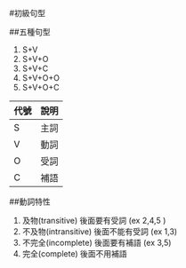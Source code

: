 #初級句型

##五種句型

1. S+V
2. S+V+O
3. S+V+C
4. S+V+O+O
5. S+V+O+C

|代號|說明|
|-|-|
|S|主詞|
|V|動詞|
|O|受詞|
|C|補語|

##動詞特性
1. 及物(transitive) 後面要有受詞 (ex 2,4,5 )
2. 不及物(intransitive) 後面不能有受詞 (ex 1,3)
3. 不完全(incomplete) 後面要有補語 (ex 3,5)
4. 完全(complete) 後面不用補語
